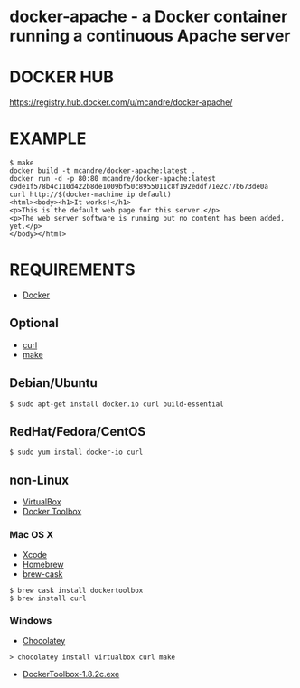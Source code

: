 # docker-apache - a Docker container running a continuous Apache server

# DOCKER HUB

https://registry.hub.docker.com/u/mcandre/docker-apache/

# EXAMPLE

```
$ make
docker build -t mcandre/docker-apache:latest .
docker run -d -p 80:80 mcandre/docker-apache:latest
c9de1f578b4c110d422b8de1009bf50c8955011c8f192eddf71e2c77b673de0a
curl http://$(docker-machine ip default)
<html><body><h1>It works!</h1>
<p>This is the default web page for this server.</p>
<p>The web server software is running but no content has been added, yet.</p>
</body></html>
```

# REQUIREMENTS

* [Docker](https://www.docker.com/)

## Optional

* [curl](http://curl.haxx.se/)
* [make](http://www.gnu.org/software/make/)

## Debian/Ubuntu

```
$ sudo apt-get install docker.io curl build-essential
```

## RedHat/Fedora/CentOS

```
$ sudo yum install docker-io curl
```

## non-Linux

* [VirtualBox](https://www.virtualbox.org/)
* [Docker Toolbox](https://www.docker.com/toolbox)

### Mac OS X

* [Xcode](http://itunes.apple.com/us/app/xcode/id497799835?ls=1&mt=12)
* [Homebrew](http://brew.sh/)
* [brew-cask](http://caskroom.io/)

```
$ brew cask install dockertoolbox
$ brew install curl
```

### Windows

* [Chocolatey](https://chocolatey.org/)

```
> chocolatey install virtualbox curl make
```

* [DockerToolbox-1.8.2c.exe](https://github.com/docker/toolbox/releases/download/v1.8.2c/DockerToolbox-1.8.2c.exe)
